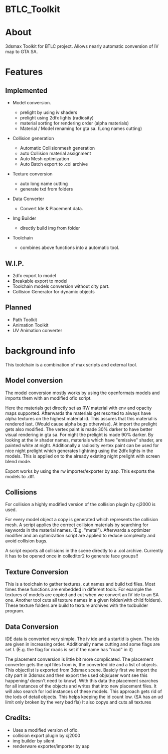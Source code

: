 # BTLC_Toolkit
# About
3dsmax Toolkit for BTLC project. Allows nearly automatic conversion of IV map to GTA SA. 

# Features

## Implemented
- Model conversion.
   - prelight by using iv shaders
   - prelight using 2dfx lights (radiosity)
   - material sorting for rendering order (alpha materials)
   - Material / Model renaming for gta sa. (Long names cutting)

- Collision generation
   - Automatic Collisionmesh generation
   - auto Collision material assignment
   - Auto Mesh optimization
   - Auto Batch export to .col archive

- Texture conversion
   - auto long name cutting 
   - generate txd from folders

- Data Converter
   - Convert Ide & Placement data.

- Img Builder
   - directly build img from folder

- Toolchain
   - combines above functions into a automatic tool.

## W.I.P.
- 2dfx export to model
- Breakable export to model
- Toolchain models conversion without city part.
- Collision Generator for dynamic objects 

## Planned
- Path Toolkit
- Animation Toolkit
- UV Animation converter


# background info

This toolchain is a combination of max scripts and external tool. 

## Model conversion
The model conversion mostly works by using the openformats models and imports them with an modified ofio script. 

Here the materials get directly set as RW material with env and opacity maps supported. Afterwards the materials get resorted to always have alpha textures on the highest material id. This assures that this material is rendered last. (Would cause alpha bugs otherwise). 
At import the prelight gets also modified. The vertex paint is made 30% darker to have better visual rendering in gta sa. For night the prelight is made 90% darker. By looking at the iv shader names, materials which have "emissive" shader, are painted white at night. 
Additionally a radiosity vertex paint can be used for nice night prelight which generates lightning using the 2dfx lights in the models. This is applied on to the already existing night prelight with screen blend mode.

Export works by using the rw importer/exporter by aap. This exports the models to .dff.


## Collisions
For collision a highly modified version of the collision plugin by cj2000 is used.

For every model object a copy is generated which represents the collision mesh. A script applies the correct collision materials by searching for keywords in the material names. (E.g. "metal").
Afterwards a optimizer modifier and an optimization script are applied to reduce complexity and avoid collision bugs.

A script exports all collisions in the scene directly to a .col archive. Currently it has to be opened once in colleditor2 to generate face groups!!

## Texture Conversion
This is  a toolchain to gather textures, cut names and build txd files. Most times these functions are embedded in different tools.
For example the textures of models are copied and cut when we convert an IV ide to an SA one.
Another tool cuts all texture names in a given folder(with child folders).
These texture folders are build to texture archives with the txdbuilder program.


## Data Conversion
IDE data is converted very simple. The iv ide and a startid is given. The ids are given in increasing order. Additionally name cutting and some flags are set l. (E.g. the flag for roads is set if the name has "road" in it)

The placement conversion is little bit more complicated. The placement converter gets the opl files from iv, the converted ide and a list of objects. This objectlist is exported from 3dsmax scene. Basicly first we import the city part in 3dsmax and then export the used objs(user wont see this happening/ doesn't need to know).
With this data the placement searches for all instances of the objects and writes that into new placement files. It will also search for lod instances of these models. This approach gets rid of the lods of detail objects. This helps keeping the id count low. (SA has an ud limit only broken by the very bad fla)
It also copys and cuts all textures


## Credits:
- Uses a modified version of ofio.
- collision export plugin by cj2000
- img builder by silent
- renderware exporter/importer by aap



